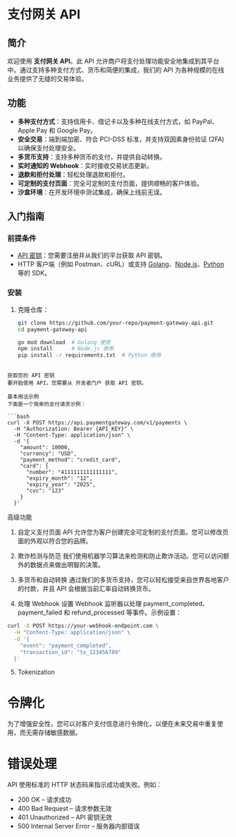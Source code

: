 # 支付网关 API

## 简介

欢迎使用 **支付网关 API**。此 API 允许商户将支付处理功能安全地集成到其平台中。通过支持多种支付方式、货币和简便的集成，我们的 API 为各种规模的在线业务提供了无缝的交易体验。

## 功能

- **多种支付方式**：支持信用卡、借记卡以及多种在线支付方式，如 PayPal、Apple Pay 和 Google Pay。
- **安全交易**：端到端加密、符合 PCI-DSS 标准，并支持双因素身份验证 (2FA) 以确保支付处理安全。
- **多货币支持**：支持多种货币的支付，并提供自动转换。
- **实时通知的 Webhook**：实时接收交易状态更新。
- **退款和拒付处理**：轻松处理退款和拒付。
- **可定制的支付页面**：完全可定制的支付页面，提供顺畅的客户‏‎‎‎‎‏‏‏‏‎‎‏‏‎‏‏‏‎‎‎‎‏‏‎‏‎‎‏‏‎‏‎‏‎‎‎‏‎‎‎‏‎‏‏‎‏‏‎‏‎‏‏‎‏‎‎‏‎‏‏‏‏‎‎‏‎‏‎‏‏‎‎‏‎‏‎‏‎‎‏‏‎‏‏‏‏‎‏‏‎‎‏‏‎‎‏‏‎‎‏‏‎‎‎‏‎‎‏‏‎‏‎‏‎‏‏‎‎‏‏‏‎‎‏‏‎‏‎‏‎‏‏‏‎‏‎‏‎‎‎‏‏‎‏‏‎‏‎‏‏‏‏‏‎‎‎‏‎‎‎‏‎‎‎‏‎‎‎‏‎‏‏‎‏‏‎‏‎‏‏‎‎‏‎‎‎‏‏‎‎‏‎‎‏‏‎‏‎‏‏‎‎‏‏‎‎‏‎‎‎‏‎‏‏‏‎‏‎‎‏‏‎体验。
- **沙盒环境**：在开发环境中测试集成，确保上线前无误。

## 入门指南

### 前提条件

- [API 密钥](#获取您的-api-密钥)：您需要注册并从我们的平台获取 API 密钥。
- HTTP 客户端（例如 Postman、cURL）或支持 [Golang](https://golang.org)、[Node.js](https://nodejs.org)、[Python](https://www.python.org) 等的 SDK。

### 安装

1. 克隆仓库：
   ```bash
   git clone https://github.com/your-repo/payment-gateway-api.git
   cd payment-gateway-api

   go mod download  # Golang 使用
   npm install      # Node.js 使用
   pip install -r requirements.txt  # Python 使用
```

获取您的 API 密钥
要开始使用 API，您需要从 开发者门户 获取 API 密钥。

基本用法示例
下面是一个简单的支付请求示例：

```bash
curl -X POST https://api.paymentgateway.com/v1/payments \
  -H "Authorization: Bearer {API_KEY}" \
  -H "Content-Type: application/json" \
  -d '{
    "amount": 10000,
    "currency": "USD",
    "payment_method": "credit_card",
    "card": {
      "number": "4111111111111111",
      "expiry_month": "12",
      "expiry_year": "2025",
      "cvc": "123"
    }
  }'
```

高级功能
1. 自定义支付页面
API 允许您为客户创建完全可定制的支付页面。您可以修改页面的外观以符合您的品牌。

2. 欺诈检测与防范
我们使用机器学习算法来检测和防止欺诈活动。您可以访问额外的数据点来做出明智的决策。

3. 多货币和自动转换
通过我们的多货币支持，您可以轻松接受来自世界各地客户的付款，并且 API 会根据当前汇率自动转换货币。

4. 处理 Webhook
设置 Webhook 监听器以处理 payment_completed、payment_failed 和 refund_processed 等事件。示例设置：

```bash
curl -X POST https://your-webhook-endpoint.com \
  -H "Content-Type: application/json" \
  -d '{
    "event": "payment_completed",
    "transaction_id": "tx_123456789"
  }'

   ```

5. Tokenization
# 令牌化
为了增强安全性，您可以对客户支付信息进行令牌化，以便在未来交易中重复使用，而无需存储敏感数据。

# 错误处理
API 使用标准的 HTTP 状态码来指示成功或失败。例如：

- 200 OK – 请求成功
- 400 Bad Request – 请求参数无效
- 401 Unauthorized – API 密钥无效
- 500 Internal Server Error – 服务器内部错误
